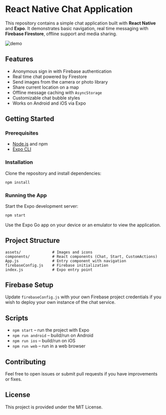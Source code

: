 # React Native Chat Application

This repository contains a simple chat application built with **React Native** and **Expo**. It demonstrates basic navigation, real time messaging with **Firebase Firestore**, offline support and media sharing.

![demo](Gif-5-3-Section.gif)

## Features

- Anonymous sign in with Firebase authentication
- Real time chat powered by Firestore
- Send images from the camera or photo library
- Share current location on a map
- Offline message caching with `AsyncStorage`
- Customizable chat bubble styles
- Works on Android and iOS via Expo

## Getting Started

### Prerequisites

- [Node.js](https://nodejs.org/) and npm
- [Expo CLI](https://docs.expo.dev/get-started/installation/)

### Installation

Clone the repository and install dependencies:

```bash
npm install
```

### Running the App

Start the Expo development server:

```bash
npm start
```

Use the Expo Go app on your device or an emulator to view the application.

## Project Structure

```
assets/              # Images and icons
components/          # React components (Chat, Start, CustomActions)
App.js               # Entry component with navigation
firebaseConfig.js    # Firebase initialization
index.js             # Expo entry point
```

## Firebase Setup

Update `firebaseConfig.js` with your own Firebase project credentials if you wish to deploy your own instance of the chat service.

## Scripts

- `npm start` – run the project with Expo
- `npm run android` – build/run on Android
- `npm run ios` – build/run on iOS
- `npm run web` – run in a web browser

## Contributing

Feel free to open issues or submit pull requests if you have improvements or fixes.

## License

This project is provided under the MIT License.
